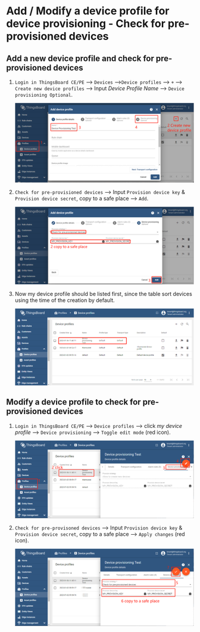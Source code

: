 # Add / Modify a device profile for device provisioning - Check for pre-provisioned devices

## Add a new device profile and check for pre-provisioned devices

1. `Login in ThingsBoard CE/PE` --> `Devices` -->`Device profiles` --> `+`  --> `Create new device profiles` --> Input *Device Profile Name* --> `Device provisioning Optional`.

    ![image](images/add-or-modify-device-profile-for-device-provisioning-using-pre-provisioned-devices/add-device-profile-1.png)

1. `Check for pre-provisioned devices` --> Input `Provision device key` & `Provision device secret`, copy to a safe place --> `Add`.

    ![image](images/add-or-modify-device-profile-for-device-provisioning-using-pre-provisioned-devices/add-device-profile-2.png)

1. Now my device profile should be listed first, since the table sort devices using the time of the creation by default.

    ![image](images/add-or-modify-device-profile-for-device-provisioning-using-pre-provisioned-devices/add-device-profile-3.png)


## Modify a device profile to check for pre-provisioned devices

1. `Login in ThingsBoard CE/PE` --> `Device profiles` --> click *my device profile*  --> `Device provisioning` --> `Toggle edit mode` (red icon).

    ![image](images/add-or-modify-device-profile-for-device-provisioning-using-pre-provisioned-devices/modify-device-profile-1.png)

1. `Check for pre-provisoned devices` --> Input `Provision device key` & `Provision device secret`, copy to a safe place --> `Apply changes` (red icon).

    ![image](images/add-or-modify-device-profile-for-device-provisioning-using-pre-provisioned-devices/modify-device-profile-2.png)
